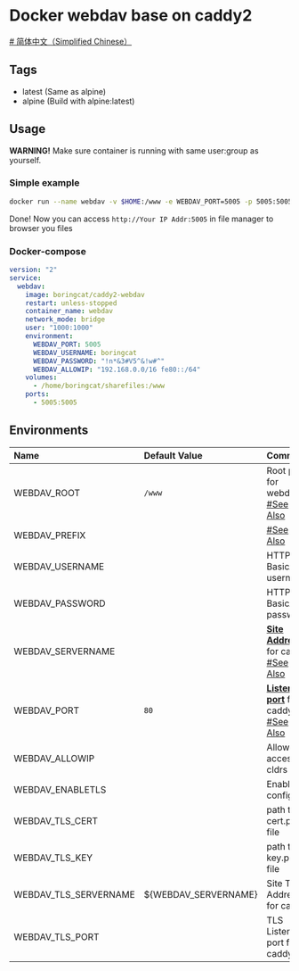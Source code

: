 # Docker webdav base on caddy2

[\# 简体中文（Simplified Chinese）](README.md)

## Tags
- latest (Same as alpine)
- alpine (Build with alpine:latest)

## Usage
**WARNING!** Make sure container is running with same user:group as yourself. 
### Simple example
```sh
docker run --name webdav -v $HOME:/www -e WEBDAV_PORT=5005 -p 5005:5005 --user `id -u`:`id -g` -d boringcat/caddy2-webdav
``` 
Done! Now you can access `http://Your IP Addr:5005` in file manager to browser you files
### Docker-compose
```yml
version: "2"
service:
  webdav:
    image: boringcat/caddy2-webdav
    restart: unless-stopped
    container_name: webdav
    network_mode: bridge
    user: "1000:1000"
    environment:
      WEBDAV_PORT: 5005
      WEBDAV_USERNAME: boringcat
      WEBDAV_PASSWORD: "!n*&3#V5^&!w#^"
      WEBDAV_ALLOWIP: "192.168.0.0/16 fe80::/64"
    volumes:
      - /home/boringcat/sharefiles:/www
    ports:
      - 5005:5005
```

## Environments
|Name|Default Value|Comment|
|:-|:--|:--|
|WEBDAV_ROOT| `/www` | Root path for webdav [#See Also][1] |
|WEBDAV_PREFIX| | [#See Also][1] |
|WEBDAV_USERNAME| | HTTP BasicAuth username |
|WEBDAV_PASSWORD| | HTTP BasicAuth password |
|WEBDAV_SERVERNAME| | [**Site Address**][2] for caddy [#See Also][3] |
|WEBDAV_PORT| `80` | [**Listen port**][2] for caddy [#See Also][3] |
|WEBDAV_ALLOWIP| | Allow access ip cldrs |
|WEBDAV_ENABLETLS| | Enable tls config |
|WEBDAV_TLS_CERT| | path to cert.pem file |
|WEBDAV_TLS_KEY| | path to key.pem file |
|WEBDAV_TLS_SERVERNAME| ${WEBDAV_SERVERNAME} | Site TLS Address for caddy |
|WEBDAV_TLS_PORT| | TLS Listen port for caddy |


[1]: https://github.com/mholt/caddy-webdav
[2]: https://caddyserver.com/docs/caddyfile/concepts#addresses
[3]: https://caddyserver.com/docs/caddyfile/concepts#structure